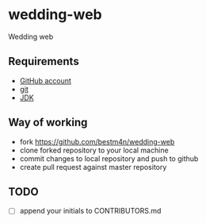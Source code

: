 # wedding-web
Wedding web

## Requirements
- [GitHub account](http://github.com)
- [git](https://git-scm.com/downloads)
- [JDK](http://www.oracle.com/technetwork/java/javase/downloads/jdk8-downloads-2133151.html)

## Way of working
- fork https://github.com/bestm4n/wedding-web
- clone forked repository to your local machine
- commit changes to local repository and push to github
- create pull request against master repository

## TODO
- [ ] append your initials to CONTRIBUTORS.md
